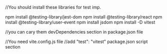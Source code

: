 //You should install these libraries for test imp.

npm install @testing-library/jest-dom
npm install @testing-library/react
npm install @testing-library/user-event
npm install jsdom
npm install -D vitest

//you can cary them devDependencies section in package.json file

//You need vite.config.js file
//add "test": "vitest" package.json script section
